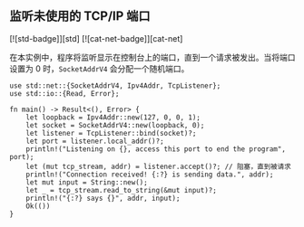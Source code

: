 ## 监听未使用的 TCP/IP 端口

<!--
> [net/server/listen-unused.md](https://github.com/rust-lang-nursery/rust-cookbook/blob/master/src/net/server/listen-unused.md)
> <br />
> commit b61c8e588ad8445de36cd5f28e99232b5f858a41 - 2020.06.01
-->

[![std-badge]][std] [![cat-net-badge]][cat-net]

在本实例中，程序将监听显示在控制台上的端口，直到一个请求被发出。当将端口设置为 0 时，`SocketAddrV4` 会分配一个随机端口。

```rust,edition2018,no_run
use std::net::{SocketAddrV4, Ipv4Addr, TcpListener};
use std::io::{Read, Error};

fn main() -> Result<(), Error> {
    let loopback = Ipv4Addr::new(127, 0, 0, 1);
    let socket = SocketAddrV4::new(loopback, 0);
    let listener = TcpListener::bind(socket)?;
    let port = listener.local_addr()?;
    println!("Listening on {}, access this port to end the program", port);
    let (mut tcp_stream, addr) = listener.accept()?; // 阻塞，直到被请求
    println!("Connection received! {:?} is sending data.", addr);
    let mut input = String::new();
    let _ = tcp_stream.read_to_string(&mut input)?;
    println!("{:?} says {}", addr, input);
    Ok(())
}
```
